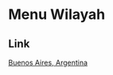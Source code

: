 # Menu Wilayah

## Link

[Buenos Aires, Argentina](https://github.com/gigit-pemilu/pemilu-2024-99-luar-negeri/tree/main/pileg-dpr/hitung-suara/sub/99-luar-negeri/sub/25-buenos-aires-argentina/sub/01-buenos-aires-argentina/sub/0001-buenos-aires-argentina)

